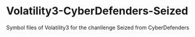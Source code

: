 # Volatility3-CyberDefenders-Seized
Symbol files of Volatility3 for the chanllenge Seized from CyberDefenders
